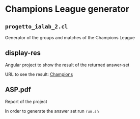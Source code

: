 # Champions League generator

## `progetto_ialab_2.cl`
Generator of the groups and matches of the Champions League

## display-res
Angular project to show the result of the returned answer-set

URL to see the result:
[Champions](https://champions-1819.web.app)

## ASP.pdf
Report of the project

In order to generate the answer set run `run.sh`
